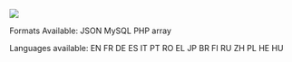 <a href="http://www.paolo9785.com"><img src="http://www.paolo9785.com/images/logo_variant.png"></a>

Formats Available:
JSON
MySQL
PHP array

Languages available:
EN
FR
DE
ES
IT
PT
RO
EL
JP
BR
FI
RU
ZH
PL
HE
HU
